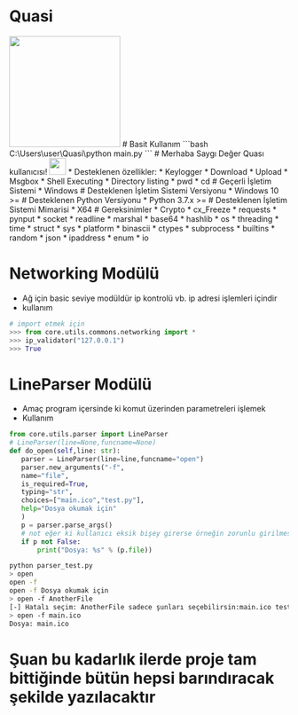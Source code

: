 # Quasi
<img src="https://static.vecteezy.com/ti/vecteur-libre/p1/2058317-retro-futuriste-annees-80-fond-gratuit-vectoriel.jpg" width=200 />
# Basit Kullanım
```bash
C:\Users\user\Quasi\python main.py
```
# Merhaba Saygı Değer Quası kullanıcısı! <img src="https://raw.githubusercontent.com/MartinHeinz/MartinHeinz/master/wave.gif" width="30px">
   * Desteklenen özellikler:
   * Keylogger
   * Download
   * Upload
   * Msgbox
   * Shell Executing
   * Directory listing
   * pwd 
   * cd
# Geçerli İşletim Sistemi
   * Windows
# Desteklenen İşletim Sistemi Versiyonu
   * Windows 10 >=
# Desteklenen Python Versiyonu
   * Python 3.7.x >= 
# Desteklenen İşletim Sistemi Mimarisi
   * X64
# Gereksinimler
* Crypto
* cx_Freeze
* requests
* pynput
* socket
* readline
* marshal
* base64
* hashlib
* os
* threading
* time
* struct
* sys
* platform
* binascii
* ctypes
* subprocess
* builtins
* random
* json
* ipaddress
* enum
* io

# Networking Modülü
  * Ağ için basic seviye modüldür ip kontrolü vb. ip adresi işlemleri içindir
  * kullanım
  ```python
  # import etmek için
  >>> from core.utils.commons.networking import *
  >>> ip_validator("127.0.0.1")
  >>> True
```

# LineParser Modülü
   * Amaç program içersinde ki komut üzerinden parametreleri işlemek
   * Kullanım
   ```python
   from core.utils.parser import LineParser
   # LineParser(line=None,funcname=None)
   def do_open(self,line: str):
      parser = LineParser(line=line,funcname="open")
      parser.new_arguments("-f",
      name="file",
      is_required=True,
      typing="str",
      choices=["main.ico","test.py"],
      help="Dosya okumak için"
      )
      p = parser.parse_args()
      # not eğer ki kullanıcı eksik bişey girerse örneğin zorunlu girilmesi gerek veya yanlış bi seçim veya hiç bir parametre girmezse False döndürür
      if p not False:
          print("Dosya: %s" % (p.file))
   ```
   ```sh
   python parser_test.py
   > open
   open -f
   open -f Dosya okumak için
   > open -f AnotherFile
   [-] Hatalı seçim: AnotherFile sadece şunları seçebilirsin:main.ico test.py
   > open -f main.ico
   Dosya: main.ico
   ```
# Şuan bu kadarlık ilerde proje tam bittiğinde bütün hepsi barındıracak şekilde yazılacaktır


   
   
